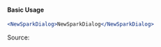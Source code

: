 #### Basic Usage

```jsx
<NewSparkDialog>NewSparkDialog</NewSparkDialog>
```

Source:

```js { "file": "./NewSparkDialog.js" }
```
